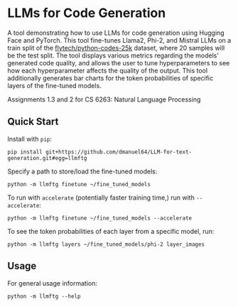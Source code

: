 # LLMs for Code Generation
A tool demonstrating how to use LLMs for code generation using Hugging Face and PyTorch. This tool fine-tunes Llama2, Phi-2, and Mistral LLMs on a train split of the [flytech/python-codes-25k](https://huggingface.co/datasets/flytech/python-codes-25k) dataset, where 20 samples will be the test split. The tool displays various metrics regarding the models' generated code quality, and allows the user to tune hyperparameters to see how each hyperparameter affects the quality of the output. This tool additionally generates bar charts for the token probabilities of specific layers of the fine-tuned models.

Assignments 1.3 and 2 for CS 6263: Natural Language Processing

## Quick Start
Install with `pip`:
```
pip install git+https://github.com/dmanuel64/LLM-for-text-generation.git#egg=llmftg
```
Specify a path to store/load the fine-tuned models:
```
python -m llmftg finetune ~/fine_tuned_models
```
To run with `accelerate` (potentially faster training time,) run with `--accelerate`:
```
python -m llmftg finetune ~/fine_tuned_models --accelerate
```
To see the token probabilities of each layer from a specific model, run:
```
python -m llmftg layers ~/fine_tuned_models/phi-2 layer_images
```

## Usage
For general usage information:
```
python -m llmftg --help
```